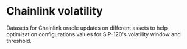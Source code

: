 # Chainlink volatility

Datasets for Chainlink oracle updates on different assets to help optimization configurations values for SIP-120's volatility window and threshold.
